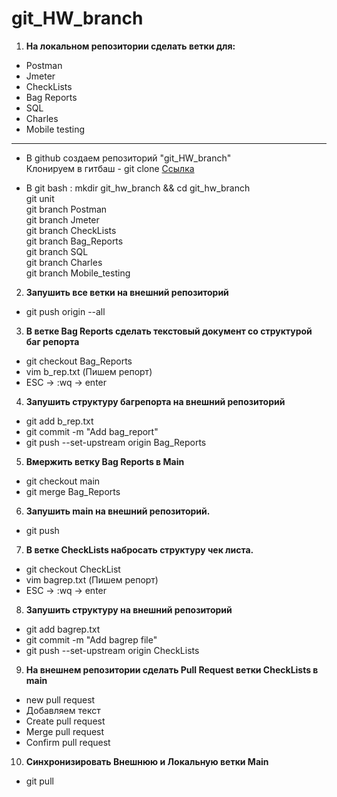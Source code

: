 # git_HW_branch

1. **На локальном репозитории сделать ветки для:**   

- Postman 
- Jmeter
- CheckLists
- Bag Reports
- SQL
- Charles
- Mobile testing  
****     
 + В github создаем репозиторий "git_HW_branch"  
   Клонируем в гитбаш - git clone [Ссылка](https://github.com/Pitsenko/git_HW_branch.git) 
 - В git bash :
   mkdir git_hw_branch && cd git_hw_branch  
   git unit  
   git branch Postman  
   git branch Jmeter  
   git branch CheckLists  
   git branch Bag_Reports  
   git branch SQL  
   git branch Charles  
   git branch Mobile_testing  

2. **Запушить все ветки на внешний репозиторий**  

 - git push origin --all 

3. **В ветке Bag Reports сделать текстовый документ со структурой баг репорта**  
   
 - git checkout Bag_Reports
 - vim b_rep.txt (Пишем репорт) 
 - ESC -> :wq -> enter

4. **Запушить структуру багрепорта на внешний репозиторий**  
 - git add b_rep.txt
 - git commit -m "Add bag_report"
 - git push --set-upstream origin Bag_Reports

5. **Вмержить ветку Bag Reports в Main**  
 - git checkout main
 - git merge Bag_Reports

6. **Запушить main на внешний репозиторий.**  

 - git push

7. **В ветке CheckLists набросать структуру чек листа.**  

 - git checkout CheckList
 - vim bagrep.txt (Пишем репорт) 
 - ESC -> :wq -> enter

8. **Запушить структуру на внешний репозиторий**  
 
 - git add bagrep.txt
 - git commit -m "Add bagrep file"
 - git push --set-upstream origin CheckLists 

9. **На внешнем репозитории сделать Pull Request ветки CheckLists в main**  

 - new pull request
 - Добавляем текст 
 - Create pull request
 - Merge pull request
 - Confirm pull request

10. **Синхронизировать Внешнюю и Локальную ветки Main**  

 - git pull

